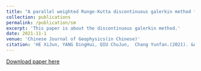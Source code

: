 ```yaml
---
title: "A parallel weighted Runge-Kutta discontinuous galerkin method for solving acousitc wave equations in 3D D'Alembert media on unstructured meshes"
collection: publications
permalink: /publication/sm
excerpt: 'This paper is about the discontinuous galerkin method.'
date: 2021-11-1
venue: 'Chinese Journal of Geophysics(in Chinese)'
citation: 'HE XiJun, YANG DingHui, QIU ChuJun,  Chang Yunfan.(2021). &quot; <i>Chinese Journal of Geophysics(in Chinese)</i>. 64(3): 876-895.'
---
```


[Download paper here](https://github.com/changyf98/changyf98.github.io/blob/master/files/dalembert.pdf)

